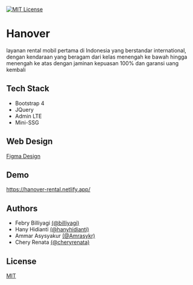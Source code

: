 [![MIT License](https://img.shields.io/badge/License-MIT-green.svg)](https://choosealicense.com/licenses/mit/)
# Hanover

layanan rental mobil pertama di Indonesia yang berstandar international, dengan kendaraan yang beragam dari kelas menengah ke bawah hingga menengah ke atas dengan jaminan kepuasan 100% dan garansi uang kembali

## Tech Stack

- Bootstrap 4
- JQuery
- Admin LTE
- Mini-SSG

## Web Design

[Figma Design](https://www.figma.com/file/VsbzsEO4CZXNafAXec9abv/Hanover-Project?node-id=0%3A1&t=GvUPD65LL5LzK8Gi-1)

## Demo

https://hanover-rental.netlify.app/

## Authors

- Febry Billiyagi [(@billiyagi)](https://www.github.com/billiyagi)
- Hany Hidianti [(@hanyhidianti)](https://www.github.com/hanyhidianti)
- Ammar Asysyakur [(@Amrasykr)](https://www.github.com/Amrasykr)
- Chery Renata [(@cheryrenata)](https://www.github.com/cheryrenata)


## License

[MIT](https://choosealicense.com/licenses/mit/)
